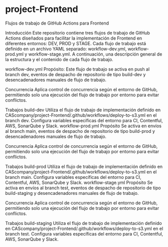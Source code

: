 # project-Frontend
Flujos de trabajo de GitHub Actions para Frontend

Introducción
Este repositorio contiene tres flujos de trabajo de GitHub Actions diseñados para facilitar la implementación de Frontend en diferentes entornos: DEV, PROD y STAGE. Cada flujo de trabajo está definido en un archivo YAML separado: workflow-dev.yml, workflow-prod.yml y workflow-stage.yml. A continuación, una descripción general de la estructura y el contenido de cada flujo de trabajo.

workflow-dev.yml
Propósito:
Este flujo de trabajo se activa en push al branch dev, eventos de despacho de repositorio de tipo build-dev y desencadenadores manuales de flujo de trabajo.

Concurrencia
Aplica control de concurrencia según el entorno de GitHub, permitiendo solo una ejecución del flujo de trabajo por entorno para evitar conflictos.

Trabajos
build-dev
Utiliza el flujo de trabajo de implementación definido en CAScompany/project-Frontend/.github/workflows/deploy-to-s3.yml en el branch dev.
Configura variables específicas del entorno para CI, Contentful, AWS, SonarQube y Slack.
workflow-prod.yml
Propósito
Se activa en envíos al branch main, eventos de despacho de repositorio de tipo build-prod y desencadenadores manuales de flujo de trabajo.

Concurrencia
Aplica control de concurrencia según el entorno de GitHub, permitiendo solo una ejecución del flujo de trabajo por entorno para evitar conflictos.

Trabajos
build-prod
Utiliza el flujo de trabajo de implementación definido en CAScompany/project-Frontend/.github/workflows/deploy-to-s3.yml en el branch main.
Configura variables específicas del entorno para CI, Contentful, AWS, SonarQube y Slack.
workflow-stage.yml
Propósito
Se activa en envíos al branch test, eventos de despacho de repositorio de tipo build-staging y desencadenadores manuales de flujo de trabajo.

Concurrencia
Aplica control de concurrencia según el entorno de GitHub, permitiendo solo una ejecución del flujo de trabajo por entorno para evitar conflictos.

Trabajos
build-staging
Utiliza el flujo de trabajo de implementación definido en CAScompany/project-Frontend/.github/workflows/deploy-to-s3.yml en el branch test.
Configura variables específicas del entorno para CI, Contentful, AWS, SonarQube y Slack.